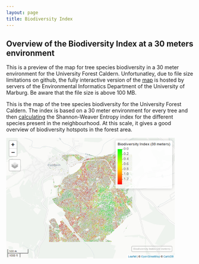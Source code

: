 ```yaml
---
layout: page
title: Biodiversity Index
---
```



Overview of the Biodiversity Index at a 30 meters environment
-------------------------------------------------------------

This is a preview of the map for tree species biodiversity in a 30 meter
environment for the University Forest Caldern. Unfortunatley, due to
file size limitations on github, the fully interactive version of the
[map](http://seminar.environmentalinformatics-marburg.de/Seminar_RS/biodiversity30.html)
is hosted by servers of the Environmental Informatics Department of the
University of Marburg. Be aware that the file size is above 100 MB.

This is the map of the tree species biodiversity for the University
Forest Caldern. The index is based on a 30 meter environment for every
tree and then
[calculating](https://github.com/goergen95/mof_caldern/blob/master/src/011_structure_values.R#L173)
the Shannon-Weaver Entropy index for the different species present in
the neighbourhood. At this scale, it gives a good overview of
biodiversity hotspots in the forest area.

<img src="biodiversity30_files/figure-markdown_strict/unnamed-chunk-1-1.png" class="image" alt="Map Preview" title="Map Preview" width = "90%"/>


